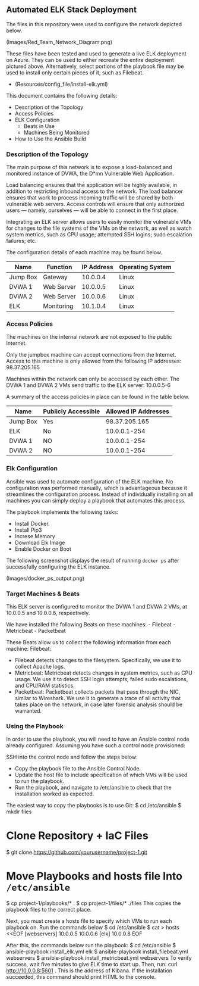 ## Automated ELK Stack Deployment

The files in this repository were used to configure the network depicted below.

(Images/Red_Team_Network_Diagram.png)

These files have been tested and used to generate a live ELK deployment on Azure. They can be used to either recreate the entire deployment pictured above. Alternatively, select portions of the playbook file may be used to install only certain pieces of it, such as Filebeat.

  - (Resources/config_file/install-elk.yml)

This document contains the following details:
- Description of the Topology
- Access Policies
- ELK Configuration
  - Beats in Use
  - Machines Being Monitored
- How to Use the Ansible Build


### Description of the Topology

The main purpose of this network is to expose a load-balanced and monitored instance of DVWA, the D*mn Vulnerable Web Application.

Load balancing ensures that the application will be highly available, in addition to restricting inbound access to the network. The load balancer ensures that work to process incoming traffic will be shared by both vulnerable web servers. Access controls will ensure that only authorized users — namely, ourselves — will be able to connect in the first place.

Integrating an ELK server allows users to easily monitor the vulnerable VMs for changes to the
file systems of the VMs on the network, as well as watch system metrics, such as CPU usage; attempted SSH logins; sudo escalation failures; etc.

The configuration details of each machine may be found below.

| Name     | Function | IP Address | Operating System |
|----------|----------|------------|------------------|
| Jump Box | Gateway  | 10.0.0.4   | Linux            |
| DVWA 1   |Web Server| 10.0.0.5   | Linux            |
| DVWA 2   |Web Server| 10.0.0.6   | Linux            |
| ELK      |Monitoring| 10.1.0.4   | Linux            |

### Access Policies

The machines on the internal network are not exposed to the public Internet. 

Only the jumpbox machine can accept connections from the Internet. Access to this machine is only allowed from the following IP addresses: 98.37.205.165


Machines within the network can only be accessed by each other. The DVWA 1 and DVWA 2
VMs send traffic to the ELK server: 10.0.0.5-6

A summary of the access policies in place can be found in the table below.

| Name     | Publicly Accessible | Allowed IP Addresses |
|----------|---------------------|----------------------|
| Jump Box | Yes                 |    98.37.205.165     |
|   ELK    | No                  |    10.0.0.1-254      |
|  DVWA 1  | NO                  |    10.0.0.1-254      |
|  DVWA 2  | NO                  |    10.0.0.1-254      |

### Elk Configuration

Ansible was used to automate configuration of the ELK machine. No configuration was performed manually, which is advantageous because it streamlines the configuration process. Instead of individually installing on all machines you can simply deploy a playbook that automates this process.

The playbook implements the following tasks:
- Install Docker.
- Install Pip3
- Increse Memory
- Download Elk Image
- Enable Docker on Boot

The following screenshot displays the result of running `docker ps` after successfully configuring the ELK instance.

(Images/docker_ps_output.png)

### Target Machines & Beats

This ELK server is configured to monitor the DVWA 1 and DVWA 2 VMs, at 10.0.0.5 and 10.0.0.6, respectively.

We have installed the following Beats on these machines: - Filebeat - Metricbeat - Packetbeat

These Beats allow us to collect the following information from each machine: Filebeat: 
- Filebeat detects changes to the filesystem. Specifically, we use it to collect Apache logs. 
- Metricbeat: Metricbeat detects changes in system metrics, such as CPU usage. We use it to detect SSH login attempts, failed sudo escalations, and CPU/RAM statistics. 
- Packetbeat: Packetbeat collects packets that pass through the NIC, similar to Wireshark. We use it to generate a trace of all activity that takes place on the network, in case later forensic analysis should be warranted.

### Using the Playbook
In order to use the playbook, you will need to have an Ansible control node already configured. Assuming you have such a control node provisioned: 

SSH into the control node and follow the steps below:
- Copy the playbook file to the Ansible Control Node.
- Update the host file to include specification of which VMs will be used to run the playbook.
- Run the playbook, and navigate to /etc/ansible to check that the installation worked as expected.


The easiest way to copy the playbooks is to use Git:
 $ cd /etc/ansible
 $ mkdir files
 # Clone Repository + IaC Files
 $ git clone https://github.com/yourusername/project-1.git
 # Move Playbooks and hosts file Into `/etc/ansible`
 $ cp project-1/playbooks/* .
 $ cp project-1/files/* ./files
This copies the playbook files to the correct place.

Next, you must create a hosts file to specify which VMs to run each playbook on. Run the commands below
 $ cd /etc/ansible
 $ cat > hosts <<EOF
 [webservers]
 10.0.0.5
 10.0.0.6
 [elk]
 10.0.0.8
 EOF
 
After this, the commands below run the playbook:
  $ cd /etc/ansible
  $ ansible-playbook install_elk.yml elk
  $ ansible-playbook install_filebeat.yml webservers
  $ ansible-playbook install_metricbeat.yml webservers
To verify success, wait five minutes to give ELK time to start up.
Then, run: curl http://10.0.0.8:5601 . This is the address of Kibana. If the installation succeeded, this command should print HTML to the console.